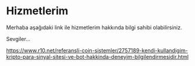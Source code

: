 # Hizmetlerim
Merhaba aşağıdaki link ile hizmetlerim hakkında bilgi sahibi olabilirsiniz.

Sevgiler...

https://www.r10.net/referansli-coin-sistemler/2757189-kendi-kullandigim-kripto-para-sinyal-sitesi-ve-bot-hakkinda-deneyim-bilgilendirmesidir.html
